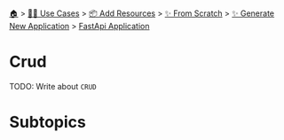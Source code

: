 <!--startTocHeader-->
[🏠](../../../../../README.md) > [👷🏽 Use Cases](../../../../README.md) > [📦 Add Resources](../../../README.md) > [✨ From Scratch](../../README.md) > [✨ Generate New Application](../README.md) > [FastApi Application](README.md)
# Crud
<!--endTocHeader-->
TODO: Write about `CRUD`
# Subtopics
<!--startTocSubtopic-->
<!--endTocSubtopic-->